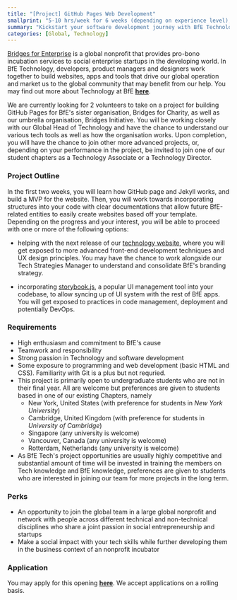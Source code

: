 ```yaml
---
title: "[Project] GitHub Pages Web Development"
smallprint: "5-10 hrs/week for 6 weeks (depending on experience level), flexible starting date and negotiable schedule. Suitable for undergraduate students interested in web development."
summary: "Kickstart your software development journey with BfE Technology and join an enthusiastic community of developers to build tools that deliver a social impact! " # this will be visible on platforms like LinkedIn when sharing
categories: [Global, Technology]
---
```


[Bridges for Enterprise](https://bridgesforenterprise.com) is a global nonprofit that provides pro-bono incubation services to social enterprise startups in the developing world. In BfE Technology, developers, product managers and designers work together to build websites, apps and tools that drive our global operation and market us to the global community that may benefit from our help. You may find out more about Technology at BfE [**here**](https://tech.bridgesforenterprise.com).

We are currently looking for 2 volunteers to take on a project for building GitHub Pages for BfE's sister organisation, Bridges for Charity, as well as our umbrella organisation, Bridges Initiative. You will be working closely with our Global Head of Technology and have the chance to understand our various tech tools as well as how the organisation works. Upon completion, you will have the chance to join other more advanced projects, or, depending on your performance in the project, be invited to join one of our student chapters as a Technology Associate or a Technology Director. 

### Project Outline
In the first two weeks, you will learn how GitHub page and Jekyll works, and build a MVP for the website. Then, you will work towards incorporating structures into your code with clear documentations that allow future BfE-related entities to easily create websites based off your template. Depending on the progress and your interest, you will be able to proceed with one or more of the following options:

- helping with the next release of our [technology website](https://tech.bridgesforenterprise.com), where you will get exposed to more advanced front-end development techniques and UX design principles. You may have the chance to work alongside our Tech Strategies Manager to understand and consolidate BfE's branding strategy.

- incorporating [storybook.js](https://storybook.js.org/), a popular UI management tool into your codebase, to allow syncing up of UI system with the rest of BfE apps. You will get exposed to practices in code management, deployment and potentially DevOps.

### Requirements
- High enthusiasm and commitment to BfE's cause
- Teamwork and responsibility
- Strong passion in Technology and software development
- Some exposure to programming and web development (basic HTML and CSS). Familiarity with Git is a plus but not requried.
- This project is primarily open to undergraduate students who are not in their final year. All are welcome but preferences are given to students based in one of our existing Chapters, namely
  - New York, United States (with preference for students in *New York University*)
  - Cambridge, United Kingdom (with preference for students in *University of Cambridge*)
  - Singapore (any university is welcome)
  - Vancouver, Canada (any university is welcome)
  - Rotterdam, Netherlands (any university is welcome)
- As BfE Tech's project opportunities are usually highly competitive and substantial amount of time will be invested in training the members on Tech knowledge and BfE knowledge, preferences are given to students who are interested in joining our team for more projects in the long term.

### Perks
- An opportunity to join the global team in a large global nonprofit and network with people across different technical and non-technical disciplines who share a joint passion in social entrepreneurship and startups
- Make a social impact with your tech skills while further developing them in the business context of an nonprofit incubator

### Application
You may apply for this opening [**here**](https://forms.gle/RpyaEKcxZY14wW6F8). We accept applications on a rolling basis.
